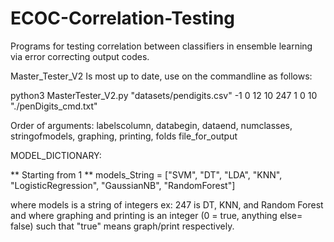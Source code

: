 # ECOC-Correlation-Testing
Programs for testing correlation between classifiers in ensemble learning via error correcting output codes.

Master_Tester_V2 Is most up to date, use on the commandline as follows:

python3 MasterTester_V2.py "datasets/pendigits.csv" -1 0 12 10 247 1 0 10 "./penDigits_cmd.txt"

Order of arguments: labelscolumn, databegin, dataend, numclasses, stringofmodels, graphing, printing, folds file_for_output

  MODEL_DICTIONARY: 
  
 ** Starting from 1 **
models_String = ["SVM", "DT", "LDA", "KNN",
          "LogisticRegression", "GaussianNB", "RandomForest"]
  
  where models is a string of integers ex: 247 is DT, KNN, and Random Forest
  and where graphing and printing is an integer (0 = true, anything else= false) such that "true" means graph/print respectively.
  
